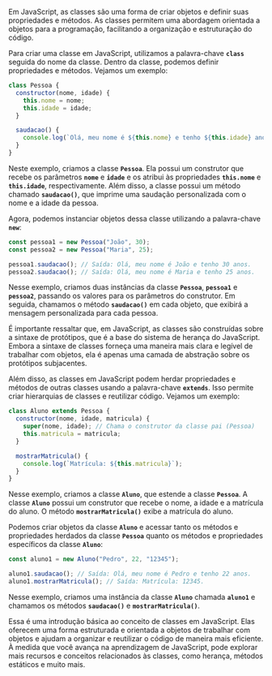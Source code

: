 Em JavaScript, as classes são uma forma de criar objetos e definir suas propriedades e métodos. As classes permitem uma abordagem orientada a objetos para a programação, facilitando a organização e estruturação do código.

Para criar uma classe em JavaScript, utilizamos a palavra-chave **`class`** seguida do nome da classe. Dentro da classe, podemos definir propriedades e métodos. Vejamos um exemplo:

```javascript
class Pessoa {
  constructor(nome, idade) {
    this.nome = nome;
    this.idade = idade;
  }

  saudacao() {
    console.log(`Olá, meu nome é ${this.nome} e tenho ${this.idade} anos.`);
  }
}
```

Neste exemplo, criamos a classe **`Pessoa`**. Ela possui um construtor que recebe os parâmetros **`nome`** e **`idade`** e os atribui às propriedades **`this.nome`** e **`this.idade`**, respectivamente. Além disso, a classe possui um método chamado **`saudacao()`**, que imprime uma saudação personalizada com o nome e a idade da pessoa.

Agora, podemos instanciar objetos dessa classe utilizando a palavra-chave **`new`**:

```javascript
const pessoa1 = new Pessoa("João", 30);
const pessoa2 = new Pessoa("Maria", 25);

pessoa1.saudacao(); // Saída: Olá, meu nome é João e tenho 30 anos.
pessoa2.saudacao(); // Saída: Olá, meu nome é Maria e tenho 25 anos.
```

Nesse exemplo, criamos duas instâncias da classe **`Pessoa`**, **`pessoa1`** e **`pessoa2`**, passando os valores para os parâmetros do construtor. Em seguida, chamamos o método **`saudacao()`** em cada objeto, que exibirá a mensagem personalizada para cada pessoa.

É importante ressaltar que, em JavaScript, as classes são construídas sobre a sintaxe de protótipos, que é a base do sistema de herança do JavaScript. Embora a sintaxe de classes forneça uma maneira mais clara e legível de trabalhar com objetos, ela é apenas uma camada de abstração sobre os protótipos subjacentes.

Além disso, as classes em JavaScript podem herdar propriedades e métodos de outras classes usando a palavra-chave **`extends`**. Isso permite criar hierarquias de classes e reutilizar código. Vejamos um exemplo:

```javascript
class Aluno extends Pessoa {
  constructor(nome, idade, matricula) {
    super(nome, idade); // Chama o construtor da classe pai (Pessoa)
    this.matricula = matricula;
  }

  mostrarMatricula() {
    console.log(`Matrícula: ${this.matricula}`);
  }
}
```

Nesse exemplo, criamos a classe **`Aluno`**, que estende a classe **`Pessoa`**. A classe **`Aluno`** possui um construtor que recebe o nome, a idade e a matrícula do aluno. O método **`mostrarMatricula()`** exibe a matrícula do aluno.

Podemos criar objetos da classe **`Aluno`** e acessar tanto os métodos e propriedades herdados da classe **`Pessoa`** quanto os métodos e propriedades específicos da classe **`Aluno`**:

```javascript
const aluno1 = new Aluno("Pedro", 22, "12345");

aluno1.saudacao(); // Saída: Olá, meu nome é Pedro e tenho 22 anos.
aluno1.mostrarMatricula(); // Saída: Matrícula: 12345.
```

Nesse exemplo, criamos uma instância da classe **`Aluno`** chamada **`aluno1`** e chamamos os métodos **`saudacao()`** e **`mostrarMatricula()`**.

Essa é uma introdução básica ao conceito de classes em JavaScript. Elas oferecem uma forma estruturada e orientada a objetos de trabalhar com objetos e ajudam a organizar e reutilizar o código de maneira mais eficiente. À medida que você avança na aprendizagem de JavaScript, pode explorar mais recursos e conceitos relacionados às classes, como herança, métodos estáticos e muito mais.